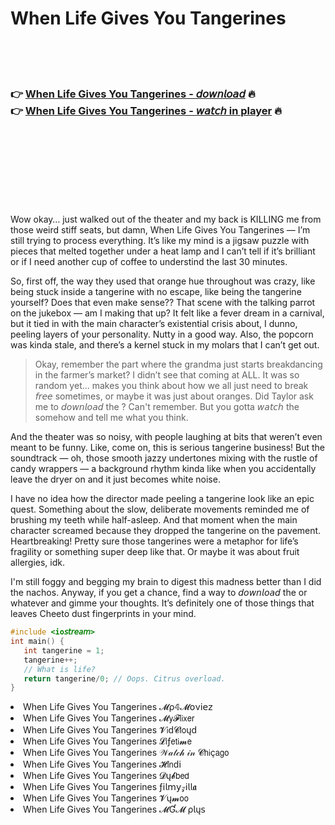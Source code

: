 <h1>When Life Gives You Tangerines</h1>

<br><br><br>

<h3>👉 <a href="https://Joels-derscottbackners1972.github.io/vdnlkrscwb/">When Life Gives You Tangerines - 𝘥𝘰𝘸𝘯𝘭𝘰𝘢𝘥</a> 🔥<br>
👉 <a href="https://Joels-derscottbackners1972.github.io/vdnlkrscwb/">When Life Gives You Tangerines - 𝘸𝘢𝘵𝘤𝘩 in player</a> 🔥
</h3>



<br><br><br><br><br><br><br>


Wow okay… just walked out of the theater and my back is KILLING me from those weird stiff seats, but damn, When Life Gives You Tangerines — I’m still trying to process everything. It’s like my mind is a jigsaw puzzle with pieces that melted together under a heat lamp and I can’t tell if it’s brilliant or if I need another cup of coffee to understind the last 30 minutes. 

So, first off, the way they used that orange hue throughout was crazy, like being stuck inside a tangerine with no escape, like being the tangerine yourself? Does that even make sense?? That scene with the talking parrot on the jukebox — am I making that up? It felt like a fever dream in a carnival, but it tied in with the main character’s existential crisis about, I dunno, peeling layers of your personality. Nutty in a good way. Also, the popcorn was kinda stale, and there’s a kernel stuck in my molars that I can’t get out.

> Okay, remember the part where the grandma just starts breakdancing in the farmer’s market? I didn’t see that coming at ALL. It was so random yet... makes you think about how we all just need to break 𝘧𝘳𝘦𝘦 sometimes, or maybe it was just about oranges. Did Taylor ask me to 𝘥𝘰𝘸𝘯𝘭𝘰𝘢𝘥 the  ? Can't remember. But you gotta 𝘸𝘢𝘵𝘤𝘩 the   somehow and tell me what you think.

And the theater was so noisy, with people laughing at bits that weren’t even meant to be funny. Like, come on, this is serious tangerine business! But the soundtrack — oh, those smooth jazzy undertones mixing with the rustle of candy wrappers — a background rhythm kinda like when you accidentally leave the dryer on and it just becomes white noise.

I have no idea how the director made peeling a tangerine look like an epic quest. Something about the slow, deliberate movements reminded me of brushing my teeth while half-asleep. And that moment when the main character screamed because they dropped the tangerine on the pavement. Heartbreaking! Pretty sure those tangerines were a metaphor for life’s fragility or something super deep like that. Or maybe it was about fruit allergies, idk.

I'm still foggy and begging my brain to digest this madness better than I did the nachos. Anyway, if you get a chance, find a way to 𝘥𝘰𝘸𝘯𝘭𝘰𝘢𝘥 the   or whatever and gimme your thoughts. It’s definitely one of those things that leaves Cheeto dust fingerprints in your mind.

```cpp
#include <io𝘴𝘵𝘳𝘦𝘢𝘮>
int main() {
   int tangerine = 1;
   tangerine++;
   // What is life?
   return tangerine/0; // Oops. Citrus overload.
}
```

<li>When Life Gives You Tangerines 𝓜ρ𝟜𝓜𝗈ν𝗂𝖾𝗓</li>
<li>When Life Gives You Tangerines 𝓜𝗒𝓕𝗅𝗂𝗑𝖾𝗋</li>
<li>When Life Gives You Tangerines 𝓥𝗂ԁ𝓒𝗅𝗈ųԁ</li>
<li>When Life Gives You Tangerines 𝓛𝗂ƒ𝖾𝗍𝗂𝓶𝖾</li>
<li>When Life Gives You Tangerines 𝒲𝒶𝓉𝒸𝒽 𝒾𝓃 𝓒𝗁𝗂ç𝖺𝗀𝗈</li>
<li>When Life Gives You Tangerines 𝓗𝗂𝗇ԁ𝗂</li>
<li>When Life Gives You Tangerines 𝓓ų𝓫𝖻𝖾𝖽</li>
<li>When Life Gives You Tangerines ƒ𝗂𝗅𝗆𝗒𝓏𝗂𝗅𝗅𝖆</li>
<li>When Life Gives You Tangerines 𝓥ų𝓶𝗈𝗈</li>
<li>When Life Gives You Tangerines 𝓜Ɠ𝓜 ρ𝗅ų𝗌</li>
